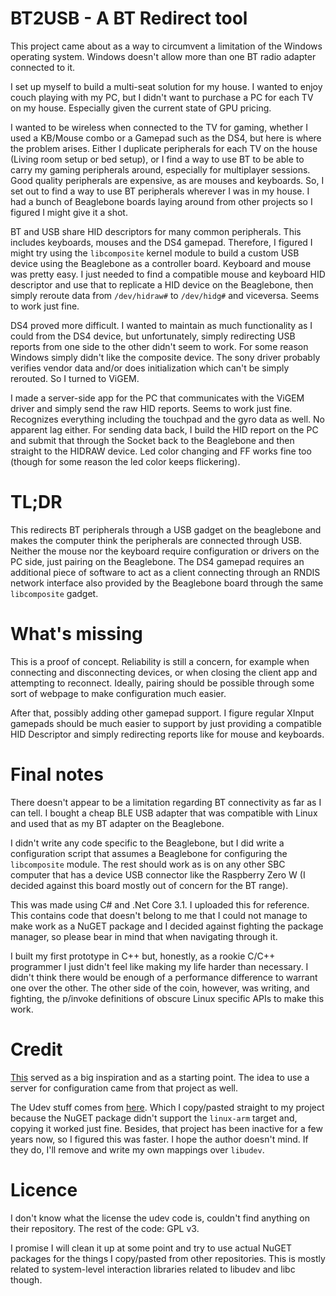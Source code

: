 # BT2USB - A BT Redirect tool

This project came about as a way to circumvent a limitation of the Windows operating system.
Windows doesn't allow more than one BT radio adapter connected to it. 

I set up myself to build a multi-seat solution for my house. I wanted to enjoy couch
playing with my PC, but I didn't want to purchase a PC for each TV on my house. Especially 
given the current state of GPU pricing. 

I wanted to be wireless when connected to the TV for gaming, whether I used a KB/Mouse 
combo or a Gamepad such as the DS4, but here is where the problem arises. Either I duplicate
peripherals for each TV on the house (Living room setup or bed setup), or I find a way 
to use BT to be able to carry my gaming peripherals around, especially for multiplayer sessions.
Good quality peripherals are expensive, as are mouses and keyboards. So, I set out to find a way to use BT peripherals wherever I was in my house. I had a bunch
of Beaglebone boards laying around from other projects so I figured I might give it a shot.

BT and USB share HID descriptors for many common peripherals. This includes keyboards, mouses 
and the DS4 gamepad. Therefore, I figured I might try using the `libcomposite` kernel module
to build a custom USB device using the Beaglebone as a controller board. Keyboard and mouse was
pretty easy. I just needed to find a compatible mouse and keyboard HID descriptor and use that
to replicate a HID device on the Beaglebone, then simply reroute data from `/dev/hidraw#` to 
`/dev/hidg#` and viceversa. Seems to work just fine.

DS4 proved more difficult. I wanted to maintain as much functionality as I could from the DS4
device, but unfortunately, simply redirecting USB reports from one side to the other didn't seem
to work. For some reason Windows simply didn't like the composite device. The sony driver probably
verifies vendor data and/or does initialization which can't be simply rerouted. So I turned to ViGEM.

I made a server-side app for the PC that communicates with the ViGEM driver and simply send
the raw HID reports. Seems to work just fine. Recognizes everything including the touchpad and
the gyro data as well. No apparent lag either. For sending data back, I build the HID report on the
PC and submit that through the Socket back to the Beaglebone and then straight to the HIDRAW device.
Led color changing and FF works fine too (though for some reason the led color keeps flickering).

# TL;DR

This redirects BT peripherals through a USB gadget on the beaglebone and makes the computer think
the peripherals are connected through USB. Neither the mouse nor the keyboard require configuration
or drivers on the PC side, just pairing on the Beaglebone. The DS4 gamepad requires an additional
piece of software to act as a client connecting through an RNDIS network interface also provided by the
Beaglebone board through the same `libcomposite` gadget.

# What's missing

This is a proof of concept. Reliability is still a concern, for example when connecting and disconnecting
devices, or when closing the client app and attempting to reconnect. Ideally, pairing should be possible
through some sort of webpage to make configuration much easier.

After that, possibly adding other gamepad support. I figure regular XInput gamepads should be much easier 
to support by just providing a compatible HID Descriptor and simply redirecting reports like for mouse and
keyboards. 

# Final notes

There doesn't appear to be a limitation regarding BT connectivity as far as I can tell. I bought a cheap
BLE USB adapter that was compatible with Linux and used that as my BT adapter on the Beaglebone.

I didn't write any code specific to the Beaglebone, but I did write a configuration script that assumes
a Beaglebone for configuring the `libcomposite` module. The rest should work as is on any other SBC computer
that has a device USB connector like the Raspberry Zero W (I decided against this board mostly out of concern
for the BT range).

This was made using C# and .Net Core 3.1. I uploaded this for reference. This contains code
that doesn't belong to me that I could not manage to make work as a NuGET package and I decided
against fighting the package manager, so please bear in mind that when navigating through it.

I built my first prototype in C++ but, honestly, as a rookie C/C++ programmer I just didn't feel 
like making my life harder than necessary. I didn't think there would be enough of a performance 
difference to warrant one over the other. The other side of the coin, however, was writing, and fighting,
the p/invoke definitions of obscure Linux specific APIs to make this work.

# Credit

[This](https://github.com/samartzidis/RaspiKey) served as a big inspiration and as a starting point. 
The idea to use a server for configuration came from that project as well.

The Udev stuff comes from [here](https://github.com/DandyCode/Dandy.Linux). Which I copy/pasted straight
to my project because the NuGET package didn't support the `linux-arm` target and, copying it worked just fine.
Besides, that project has been inactive for a few years now, so I figured this was faster. I hope the author
doesn't mind. If they do, I'll remove and write my own mappings over `libudev`. 

# Licence

I don't know what the license the udev code is, couldn't find anything on their repository. 
The rest of the code: GPL v3. 

I promise I will clean it up at some point and try to use actual NuGET packages for the things I copy/pasted
from other repositories. This is mostly related to system-level interaction libraries related to libudev and libc though.
